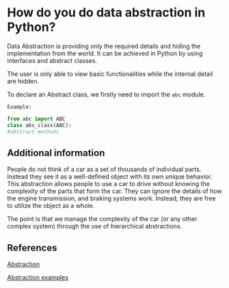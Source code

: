 # How do you do data abstraction in Python?

Data Abstraction is providing only the required details and hiding the implementation from the world. It can be achieved in Python by using interfaces and abstract classes.

The user is only able to view basic functionalities while the internal detail are hidden.

To declare an Abstract class, we firstly need to import the `abc` module.

`Example:`

```python
from abc import ABC
class abs_class(ABC):
#abstract methods
```

## Additional information

People do not think of a car as a set of thousands of individual parts. Instead they see it as a well-defined object with its own unique behavior. This abstraction allows people to use a car to drive without knowing the complexity of the parts that form the car. They can ignore the details of how the engine transmission, and braking systems work. Instead, they are free to utilize the object as a whole.

The point is that we manage the complexity of the car (or any other complex system) through the use of hierarchical abstractions.

## References

[Abstraction](https://www.360digitalgyan.com/phow-do-you-do-data-abstraction-in-pythonp)

[Abstraction examples](https://www.askpython.com/python/oops/abstraction-in-python)
